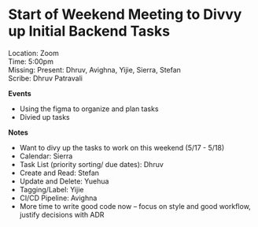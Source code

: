 # Start of Weekend Meeting to Divvy up Initial Backend Tasks
Location: Zoom\
Time: 5:00pm\
Missing:
Present: Dhruv, Avighna, Yijie, Sierra, Stefan\
Scribe: Dhruv Patravali

**Events**
- Using the figma to organize and plan tasks
- Divied up tasks

**Notes**
- Want to divy up the tasks to work on this weekend (5/17 - 5/18)
- Calendar: Sierra
- Task List (priority sorting/ due dates): Dhruv
- Create and Read: Stefan
- Update and Delete: Yuehua
- Tagging/Label: Yijie
- CI/CD Pipeline: Avighna
- More time to write good code now – focus on style and good workflow, justify decisions with ADR
